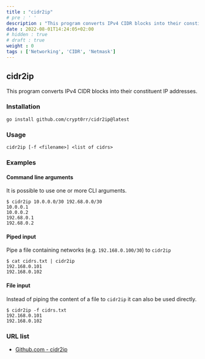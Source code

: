 ```yaml
---
title : "cidr2ip"
# pre : ' '
description : "This program converts IPv4 CIDR blocks into their constituent IP addresses."
date : 2022-08-01T14:24:05+02:00
# hidden : true
# draft : true
weight : 0
tags : ['Networking', 'CIDR', 'Netmask']
---
```


## cidr2ip

This program converts IPv4 CIDR blocks into their constituent IP addresses.

### Installation

```plain
go install github.com/crypt0rr/cidr2ip@latest
```

### Usage

```plain
cidr2ip [-f <filename>] <list of cidrs> 
```

### Examples

#### Command line arguments

It is possible to use one or more CLI arguments.

```plain
$ cidr2ip 10.0.0.0/30 192.68.0.0/30
10.0.0.1
10.0.0.2
192.68.0.1
192.68.0.2
```

#### Piped input

Pipe a file containing networks (e.g. `192.168.0.100/30`) to `cidr2ip`

```plain
$ cat cidrs.txt | cidr2ip
192.168.0.101
192.168.0.102
```

#### File input

Instead of piping the content of a file to `cidr2ip` it can also be used directly.

```plain
$ cidr2ip -f cidrs.txt
192.168.0.101
192.168.0.102
```

### URL list

* [Github.com - cidr2ip](https://github.com/crypt0rr/cidr2ip)
